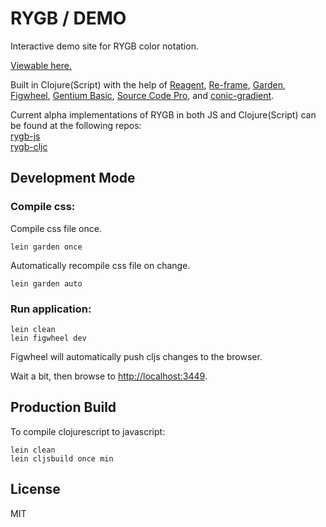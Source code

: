 # RYGB / DEMO

Interactive demo site for RYGB color notation.

[Viewable here.](https://paintparty.github.com/rygb)

Built in Clojure(Script) with the help of [Reagent](https://github.com/reagent-project), [Re-frame](https://github.com/Day8/re-frame), [Garden](https://github.com/noprompt/garden), [Figwheel](https://figwheel.org), [Gentium Basic](https://fonts.google.com/specimen/Gentium+Basic), [Source Code Pro](https://fonts.google.com/specimen/Source+Code+Pro), and [conic-gradient](https://github.com/leaverou/conic-gradient).

Current alpha implementations of RYGB in both JS and Clojure(Script) can be found at the following repos:
<br>
[rygb-js](https://github.com/paintparty/rygb-js)
<br>
[rygb-cljc](https://github.com/paintparty/rygb-cljc)


## Development Mode

### Compile css:

Compile css file once.

```
lein garden once
```

Automatically recompile css file on change.

```
lein garden auto
```

### Run application:

```
lein clean
lein figwheel dev
```

Figwheel will automatically push cljs changes to the browser.

Wait a bit, then browse to [http://localhost:3449](http://localhost:3449).

## Production Build


To compile clojurescript to javascript:

```
lein clean
lein cljsbuild once min
```

## License
MIT
